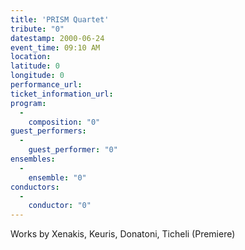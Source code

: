 ```yaml
---
title: 'PRISM Quartet'
tribute: "0"
datestamp: 2000-06-24
event_time: 09:10 AM
location: 
latitude: 0
longitude: 0
performance_url: 
ticket_information_url: 
program: 
  -
    composition: "0"
guest_performers: 
  -
    guest_performer: "0"
ensembles: 
  -
    ensemble: "0"
conductors: 
  -
    conductor: "0"
---
```

Works by Xenakis, Keuris, Donatoni, Ticheli (Premiere)